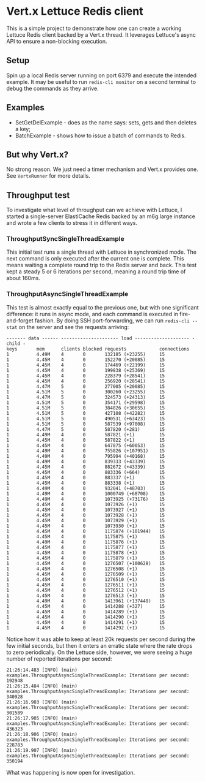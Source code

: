 
# Vert.x Lettuce Redis client

This is a simple project to demonstrate how one can create a working Lettuce Redis client backed by a Vert.x thread. It leverages Lettuce's async API to ensure a non-blocking execution.

## Setup

Spin up a local Redis server running on port 6379 and execute the intended example. It may be useful to run `redis-cli monitor` on a second terminal to debug the commands as they arrive.

## Examples

* SetGetDelExample - does as the name says: sets, gets and then deletes a key;
* BatchExample - shows how to issue a batch of commands to Redis.

## But why Vert.x?

No strong reason. We just need a timer mechanism and Vert.x provides one. See `VertxRunner` for more details.

## Throughput test

To investigate what level of throughput can we achieve with Lettuce, I started a single-server ElastiCache Redis backed by an m6g.large instance and wrote a few clients to stress it in different ways.

### ThroughputSyncSingleThreadExample

This initial test runs a single thread with Lettuce in synchronized mode. The next command is only executed after the current one is complete. This means waiting a complete round trip to the Redis server and back. This test kept a steady 5 or 6 iterations per second, meaning a round trip time of about 160ms.

### ThroughputAsyncSingleThreadExample

This test is almost exactly equal to the previous one, but with one significant difference: it runs in async mode, and each command is executed in fire-and-forget fashion. By doing SSH port-forwarding, we can run `redis-cli --stat` on the server and see the requests arriving:

```
------- data ------ --------------------- load -------------------- - child -
keys       mem      clients blocked requests            connections
1          4.49M    4       0       132185 (+23255)     15
1          4.45M    4       0       152270 (+20085)     15
1          4.45M    4       0       174469 (+22199)     15
1          4.45M    4       0       199838 (+25369)     15
1          4.45M    4       0       228379 (+28541)     15
1          4.45M    4       0       256920 (+28541)     15
1          4.47M    5       0       277005 (+20085)     15
1          4.51M    5       0       300260 (+23255)     15
1          4.47M    5       0       324573 (+24313)     15
1          4.51M    5       0       354171 (+29598)     15
1          4.51M    5       0       384826 (+30655)     15
1          4.51M    5       0       427108 (+42282)     15
1          4.51M    5       0       490531 (+63423)     15
1          4.51M    5       0       587539 (+97008)     15
1          4.47M    5       0       587820 (+281)       15
1          4.49M    4       0       587821 (+1)         15
1          4.45M    4       0       587822 (+1)         15
1          4.45M    4       0       647875 (+60053)     15
1          4.49M    4       0       755826 (+107951)    15
1          4.49M    4       0       795994 (+40168)     15
1          4.49M    4       0       839333 (+43339)     15
1          4.45M    4       0       882672 (+43339)     15
1          4.45M    4       0       883336 (+664)       15
1          4.45M    4       0       883337 (+1)         15
1          4.45M    4       0       883338 (+1)         15
1          4.49M    4       0       932041 (+48703)     15
1          4.49M    4       0       1000749 (+68708)    15
1          4.49M    4       0       1073925 (+73176)    15
1          4.45M    4       0       1073926 (+1)        15
1          4.45M    4       0       1073927 (+1)        15
1          4.45M    4       0       1073928 (+1)        15
1          4.45M    4       0       1073929 (+1)        15
1          4.45M    4       0       1073930 (+1)        15
1          4.45M    4       0       1175874 (+101944)   15
1          4.45M    4       0       1175875 (+1)        15
1          4.49M    4       0       1175876 (+1)        15
1          4.45M    4       0       1175877 (+1)        15
1          4.45M    4       0       1175878 (+1)        15
1          4.45M    4       0       1175879 (+1)        15
1          4.45M    4       0       1276507 (+100628)   15
1          4.45M    4       0       1276508 (+1)        15
1          4.45M    4       0       1276509 (+1)        15
1          4.45M    4       0       1276510 (+1)        15
1          4.45M    4       0       1276511 (+1)        15
1          4.45M    4       0       1276512 (+1)        15
1          4.45M    4       0       1276513 (+1)        15
1          4.49M    4       0       1413961 (+137448)   15
1          4.45M    4       0       1414288 (+327)      15
1          4.45M    4       0       1414289 (+1)        15
1          4.45M    4       0       1414290 (+1)        15
1          4.45M    4       0       1414291 (+1)        15
1          4.45M    4       0       1414292 (+1)        15
```

Notice how it was able to keep at least 20k requests per second during the few initial seconds, but then it enters an erratic state where the rate drops to zero periodically. On the Lettuce side, however, we were seeing a huge number of reported iterations per second:

```
21:26:14.483 [INFO] (main) examples.ThroughputAsyncSingleThreadExample: Iterations per second: 192948
21:26:15.484 [INFO] (main) examples.ThroughputAsyncSingleThreadExample: Iterations per second: 340928
21:26:16.903 [INFO] (main) examples.ThroughputAsyncSingleThreadExample: Iterations per second: 301589
21:26:17.905 [INFO] (main) examples.ThroughputAsyncSingleThreadExample: Iterations per second: 436323
21:26:18.906 [INFO] (main) examples.ThroughputAsyncSingleThreadExample: Iterations per second: 228783
21:26:19.907 [INFO] (main) examples.ThroughputAsyncSingleThreadExample: Iterations per second: 350194
```

What was happening is now open for investigation.

